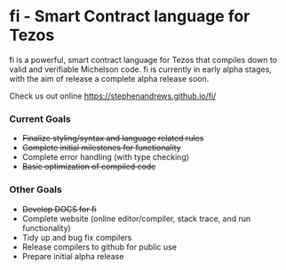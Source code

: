 # fi - Smart Contract language for Tezos

fi is a powerful, smart contract language for Tezos that compiles down to valid and verifiable Michelson code. fi is currently in early alpha stages, with the aim of release a complete alpha release soon.

Check us out online https://stephenandrews.github.io/fi/

### Current Goals
* ~~Finalize styling/syntax and language related rules~~
* ~~Complete initial milestones for functionality~~
* Complete error handling (with type checking)
* ~~Basic optimization of compiled code~~

### Other Goals
* ~~Develop DOCS for fi~~
* Complete website (online editor/compiler, stack trace, and run functionality)
* Tidy up and bug fix compilers
* Release compilers to github for public use
* Prepare initial alpha release
